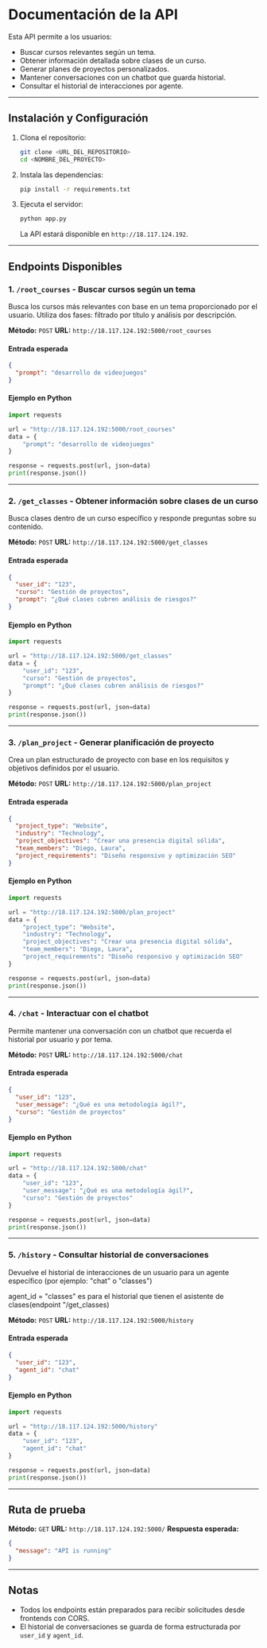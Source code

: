 
# Documentación de la API

Esta API permite a los usuarios:

- Buscar cursos relevantes según un tema.
- Obtener información detallada sobre clases de un curso.
- Generar planes de proyectos personalizados.
- Mantener conversaciones con un chatbot que guarda historial.
- Consultar el historial de interacciones por agente.

---

## Instalación y Configuración

1. Clona el repositorio:

   ```bash
   git clone <URL_DEL_REPOSITORIO>
   cd <NOMBRE_DEL_PROYECTO>
   ```

2. Instala las dependencias:

   ```bash
   pip install -r requirements.txt
   ```

3. Ejecuta el servidor:

   ```bash
   python app.py
   ```

   La API estará disponible en `http://18.117.124.192`.

---

## Endpoints Disponibles

### 1. `/root_courses` - Buscar cursos según un tema

Busca los cursos más relevantes con base en un tema proporcionado por el usuario. Utiliza dos fases: filtrado por título y análisis por descripción.

**Método:** `POST`
**URL:** `http://18.117.124.192:5000/root_courses`

#### Entrada esperada

```json
{
  "prompt": "desarrollo de videojuegos"
}
```

#### Ejemplo en Python

```python
import requests

url = "http://18.117.124.192:5000/root_courses"
data = {
    "prompt": "desarrollo de videojuegos"
}

response = requests.post(url, json=data)
print(response.json())
```

---

### 2. `/get_classes` - Obtener información sobre clases de un curso

Busca clases dentro de un curso específico y responde preguntas sobre su contenido.

**Método:** `POST`
**URL:** `http://18.117.124.192:5000/get_classes`

#### Entrada esperada

```json
{
  "user_id": "123",
  "curso": "Gestión de proyectos",
  "prompt": "¿Qué clases cubren análisis de riesgos?"
}
```

#### Ejemplo en Python

```python
import requests

url = "http://18.117.124.192:5000/get_classes"
data = {
    "user_id": "123",
    "curso": "Gestión de proyectos",
    "prompt": "¿Qué clases cubren análisis de riesgos?"
}

response = requests.post(url, json=data)
print(response.json())
```

---

### 3. `/plan_project` - Generar planificación de proyecto

Crea un plan estructurado de proyecto con base en los requisitos y objetivos definidos por el usuario.

**Método:** `POST`
**URL:** `http://18.117.124.192:5000/plan_project`

#### Entrada esperada

```json
{
  "project_type": "Website",
  "industry": "Technology",
  "project_objectives": "Crear una presencia digital sólida",
  "team_members": "Diego, Laura",
  "project_requirements": "Diseño responsivo y optimización SEO"
}
```

#### Ejemplo en Python

```python
import requests

url = "http://18.117.124.192:5000/plan_project"
data = {
    "project_type": "Website",
    "industry": "Technology",
    "project_objectives": "Crear una presencia digital sólida",
    "team_members": "Diego, Laura",
    "project_requirements": "Diseño responsivo y optimización SEO"
}

response = requests.post(url, json=data)
print(response.json())
```

---

### 4. `/chat` - Interactuar con el chatbot

Permite mantener una conversación con un chatbot que recuerda el historial por usuario y por tema.

**Método:** `POST`
**URL:** `http://18.117.124.192:5000/chat`

#### Entrada esperada

```json
{
  "user_id": "123",
  "user_message": "¿Qué es una metodología ágil?",
  "curso": "Gestión de proyectos"
}
```

#### Ejemplo en Python

```python
import requests

url = "http://18.117.124.192:5000/chat"
data = {
    "user_id": "123",
    "user_message": "¿Qué es una metodología ágil?",
    "curso": "Gestión de proyectos"
}

response = requests.post(url, json=data)
print(response.json())
```

---

### 5. `/history` - Consultar historial de conversaciones

Devuelve el historial de interacciones de un usuario para un agente específico (por ejemplo: "chat" o "classes")

agent_id = "classes" es para el historial que tienen el asistente de clases(endpoint "/get_classes)

**Método:** `POST`
**URL:** `http://18.117.124.192:5000/history`

#### Entrada esperada

```json
{
  "user_id": "123",
  "agent_id": "chat"
}
```

#### Ejemplo en Python

```python
import requests

url = "http://18.117.124.192:5000/history"
data = {
    "user_id": "123",
    "agent_id": "chat"
}

response = requests.post(url, json=data)
print(response.json())
```

---

## Ruta de prueba

**Método:** `GET`
**URL:** `http://18.117.124.192:5000/`
**Respuesta esperada:**

```json
{
  "message": "API is running"
}
```

---

## Notas

- Todos los endpoints están preparados para recibir solicitudes desde frontends con CORS.
- El historial de conversaciones se guarda de forma estructurada por `user_id` y `agent_id`.
